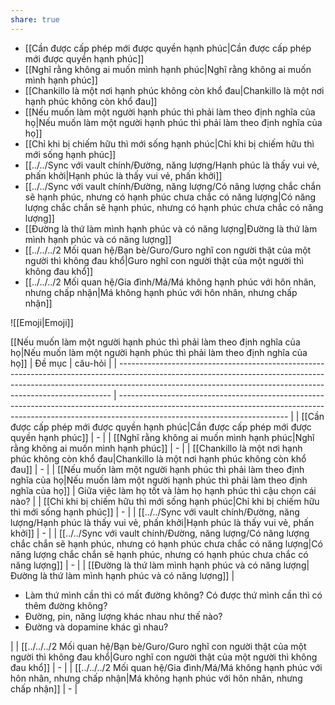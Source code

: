 ```yaml
---
share: true
---
```

- [[Cần được cấp phép mới được quyền hạnh phúc|Cần được cấp phép mới được quyền hạnh phúc]]
- [[Nghĩ rằng không ai muốn mình hạnh phúc|Nghĩ rằng không ai muốn mình hạnh phúc]]
- [[Chankillo là một nơi hạnh phúc không còn khổ đau|Chankillo là một nơi hạnh phúc không còn khổ đau]]
- [[Nếu muốn làm một người hạnh phúc thì phải làm theo định nghĩa của họ|Nếu muốn làm một người hạnh phúc thì phải làm theo định nghĩa của họ]]
- [[Chỉ khi bị chiếm hữu thì mới sống hạnh phúc|Chỉ khi bị chiếm hữu thì mới sống hạnh phúc]]
- [[../../Sync với vault chính/Đường, năng lượng/Hạnh phúc là thấy vui vẻ, phấn khởi|Hạnh phúc là thấy vui vẻ, phấn khởi]]
- [[../../Sync với vault chính/Đường, năng lượng/Có năng lượng chắc chắn sẽ hạnh phúc, nhưng có hạnh phúc chưa chắc có năng lượng|Có năng lượng chắc chắn sẽ hạnh phúc, nhưng có hạnh phúc chưa chắc có năng lượng]]
- [[Đường là thứ làm mình hạnh phúc và có năng lượng|Đường là thứ làm mình hạnh phúc và có năng lượng]]
- [[../../../2 Mối quan hệ/Bạn bè/Guro/Guro nghĩ con người thật của một người thì không đau khổ|Guro nghĩ con người thật của một người thì không đau khổ]]
- [[../../../2 Mối quan hệ/Gia đình/Má/Má không hạnh phúc với hôn nhân, nhưng chấp nhận|Má không hạnh phúc với hôn nhân, nhưng chấp nhận]]

![[Emoji|Emoji]]

[[Nếu muốn làm một người hạnh phúc thì phải làm theo định nghĩa của họ|Nếu muốn làm một người hạnh phúc thì phải làm theo định nghĩa của họ]] 
| Đề mục                                                                                                                                                                                                                                   | câu-hỏi                                                                                                                                                                                                |
| ---------------------------------------------------------------------------------------------------------------------------------------------------------------------------------------------------------------------------------------- | ------------------------------------------------------------------------------------------------------------------------------------------------------------------------------------------------------ |
| [[Cần được cấp phép mới được quyền hạnh phúc\|Cần được cấp phép mới được quyền hạnh phúc]]                                                                                                              | \-                                                                                                                                                                                                     |
| [[Nghĩ rằng không ai muốn mình hạnh phúc\|Nghĩ rằng không ai muốn mình hạnh phúc]]                                                                                                                      | \-                                                                                                                                                                                                     |
| [[Chankillo là một nơi hạnh phúc không còn khổ đau\|Chankillo là một nơi hạnh phúc không còn khổ đau]]                                         | \-                                                                                                                                                                                                     |
| [[Nếu muốn làm một người hạnh phúc thì phải làm theo định nghĩa của họ\|Nếu muốn làm một người hạnh phúc thì phải làm theo định nghĩa của họ]] | Giữa việc làm họ tốt và làm họ hạnh phúc thì cậu chọn cái nào?                                                                                                                                         |
| [[Chỉ khi bị chiếm hữu thì mới sống hạnh phúc\|Chỉ khi bị chiếm hữu thì mới sống hạnh phúc]]                                        | \-                                                                                                                                                                                                     |
| [[../../Sync với vault chính/Đường, năng lượng/Hạnh phúc là thấy vui vẻ, phấn khởi\|Hạnh phúc là thấy vui vẻ, phấn khởi]]                                                                                              | \-                                                                                                                                                                                                     |
| [[../../Sync với vault chính/Đường, năng lượng/Có năng lượng chắc chắn sẽ hạnh phúc, nhưng có hạnh phúc chưa chắc có năng lượng\|Có năng lượng chắc chắn sẽ hạnh phúc, nhưng có hạnh phúc chưa chắc có năng lượng]]    | \-                                                                                                                                                                                                     |
| [[Đường là thứ làm mình hạnh phúc và có năng lượng\|Đường là thứ làm mình hạnh phúc và có năng lượng]]                                                                    | <ul><li>Làm thứ mình cần thì có mất đường không? Có được thứ mình cần thì có thêm đường không?</li><li>Đường, pin, năng lượng khác nhau như thế nào?</li><li>Đường và dopamine khác gì nhau?</li></ul> |
| [[../../../2 Mối quan hệ/Bạn bè/Guro/Guro nghĩ con người thật của một người thì không đau khổ\|Guro nghĩ con người thật của một người thì không đau khổ]]                                                                                      | \-                                                                                                                                                                                                     |
| [[../../../2 Mối quan hệ/Gia đình/Má/Má không hạnh phúc với hôn nhân, nhưng chấp nhận\|Má không hạnh phúc với hôn nhân, nhưng chấp nhận]]                                                                                                      | \-                                                                                                                                                                                                     |
